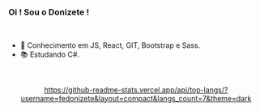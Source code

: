### Oi ! Sou o Donizete !

<br>

-  📌 Conhecimento em JS, React, GIT, Bootstrap e Sass.
-  📚 Estudando C#.

##

<br>

<div align="center">
  <a href="https://github.com/fedonizete">
  https://github-readme-stats.vercel.app/api/top-langs/?username=fedonizete&layout=compact&langs_count=7&theme=dark
</div>

  

